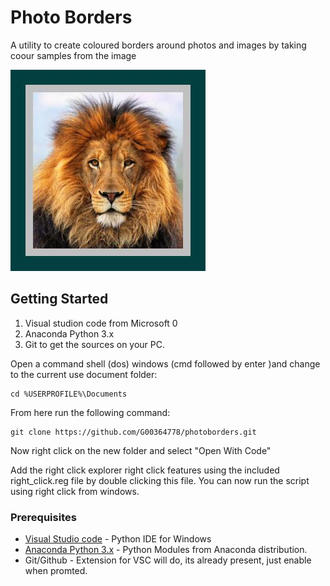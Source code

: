 # Photo Borders

A utility to create coloured borders around photos and images by taking coour samples from the image

![Sample](samples/sample1.jpg)

## Getting Started

1. Visual studion code from Microsoft 0
2. Anaconda Python 3.x
3. Git to get the sources on your PC. 

Open a command shell (dos) windows (cmd followed by enter )and change to the current use document folder:

``` 
cd %USERPROFILE%\Documents
```

From here run the following command: 

```
git clone https://github.com/G00364778/photoborders.git
```

Now right click on the new folder and select "Open With Code"

Add the right click explorer right click features using the included right_click.reg file by double clicking this file. You can now run the script using right click from windows.

### Prerequisites

* [Visual Studio code](https://code.visualstudio.com/download) - Python IDE for Windows
* [Anaconda Python 3.x](https://www.anaconda.com/download/) - Python Modules from Anaconda distribution. 
* Git/Github - Extension for VSC will do, its already present, just enable when promted.

<!--

```
Give examples
```

### Installing

A step by step series of examples that tell you have to get a development env running

Say what the step will be

```
Give the example
```

And repeat

```
until finished
```

End with an example of getting some data out of the system or using it for a little demo

## Running the tests

Explain how to run the automated tests for this system

### Break down into end to end tests

Explain what these tests test and why

```
Give an example
```

### And coding style tests

Explain what these tests test and why

```
Give an example
```

## Deployment

Add additional notes about how to deploy this on a live system

## Built With

* [Dropwizard](http://www.dropwizard.io/1.0.2/docs/) - The web framework used
* [Maven](https://maven.apache.org/) - Dependency Management
* [ROME](https://rometools.github.io/rome/) - Used to generate RSS Feeds

## Contributing

Please read [CONTRIBUTING.md](https://gist.github.com/PurpleBooth/b24679402957c63ec426) for details on our code of conduct, and the process for submitting pull requests to us.

## Versioning

We use [SemVer](http://semver.org/) for versioning. For the versions available, see the [tags on this repository](https://github.com/your/project/tags). 

## Authors

* **Billie Thompson** - *Initial work* - [PurpleBooth](https://github.com/PurpleBooth)

See also the list of [contributors](https://github.com/your/project/contributors) who participated in this project.

## License

This project is licensed under the MIT License - see the [LICENSE.md](LICENSE.md) file for details

## Acknowledgments

* Hat tip to anyone who's code was used
* Inspiration
* etc
-->